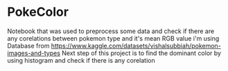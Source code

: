 # PokeColor
Notebook that was used to preprocess some data and check if there are any corelations between pokemon type and it's mean RGB value
i'm using Database from https://www.kaggle.com/datasets/vishalsubbiah/pokemon-images-and-types
Next step of this project is to find the dominant color by using histogram and check if there is any corelation 
